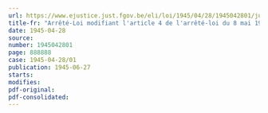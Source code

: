 ```yaml
---
url: https://www.ejustice.just.fgov.be/eli/loi/1945/04/28/1945042801/justel
title-fr: "Arrêté-Loi modifiant l'article 4 de l'arrêté-loi du 8 mai 1944 relatif aux fonctions publiques et les articles 1er et 5 de l'arrêté-loi du 24 août 1944 relatif au personnel dirigeant, administratif et enseignant des établissements d'instruction provinciaux, communaux ou des établissements d'instruction privés subventionnés par les pouvoirs publics"
date: 1945-04-28
source:
number: 1945042801
page: 888888
case: 1945-04-28/01
publication: 1945-06-27
starts:
modifies:
pdf-original:
pdf-consolidated:
---
```



